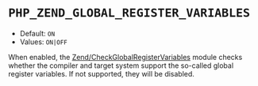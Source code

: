 # `PHP_ZEND_GLOBAL_REGISTER_VARIABLES`

* Default: `ON`
* Values: `ON|OFF`

When enabled, the
[Zend/CheckGlobalRegisterVariables](/docs/cmake/modules/Zend/CheckGlobalRegisterVariables.md)
module checks whether the compiler and target system support the so-called
global register variables. If not supported, they will be disabled.
